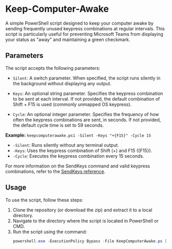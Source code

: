 # Keep-Computer-Awake

A simple PowerShell script designed to keep your computer awake by sending frequently unused keypress combinations at regular intervals. This script is particularly useful for preventing Microsoft Teams from displaying your status as "away" and maintaining a green checkmark.

## Parameters

The script accepts the following parameters:

- `Silent`: A switch parameter. When specified, the script runs silently in the background without displaying any output.

- `Keys`: An optional string parameter. Specifies the keypress combination to be sent at each interval. If not provided, the default combination of Shift + F15 is used (commonly unmapped OS keypress).

- `Cycle`: An optional integer parameter. Specifies the frequency of how often the keypress combinations are sent, in seconds. If not provided, the default cycle time is set to 59 seconds.

**Example:** `keepcomputerawake.ps1 -Silent -Keys "+{F15}" -Cycle 15` 
   - `-Silent`: Runs silently without any terminal output.
   - `-Keys`: Uses the keypress combination of Shift (+) and F15 ({F15}).
   - `-Cycle`: Executes the keypress combination every 15 seconds.

For more information on the SendKeys command and valid keypress combinations, refer to the [SendKeys reference](https://ss64.com/vb/sendkeys.html).

## Usage

To use the script, follow these steps:

1. Clone the repository (or download the zip) and extract it to a local directory.
2. Navigate to the directory where the script is located in PowerShell or CMD. 
3. Run the script using the command:
   ```powershell
   powershell.exe -ExecutionPolicy Bypass -File KeepComputerAwake.ps [optional-parameters-here]
